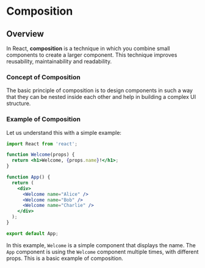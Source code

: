 # Composition

## Overview

In React, **composition** is a technique in which you combine small components to create a larger component. This technique improves reusability, maintainability and readability.


### Concept of Composition

The basic principle of composition is to design components in such a way that they can be nested inside each other and help in building a complex UI structure.


### Example of Composition

Let us understand this with a simple example:

```jsx
import React from 'react';

function Welcome(props) {
  return <h1>Welcome, {props.name}!</h1>;
}

function App() {
  return (
    <div>
      <Welcome name="Alice" />
      <Welcome name="Bob" />
      <Welcome name="Charlie" />
    </div>
  );
}

export default App;
```

In this example, `Welcome` is a simple component that displays the name. The `App` component is using the `Welcome` component multiple times, with different props. This is a basic example of composition.